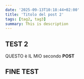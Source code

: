 ```yaml
---
date: '2025-09-13T10:18:44+02:00'
title: 'Titolo del post 2'
tags: [tag2, tag3]
summary: This is description
---
```



## TEST 2

QUESTO è IL MIO secondo **POST**

## FINE TEST